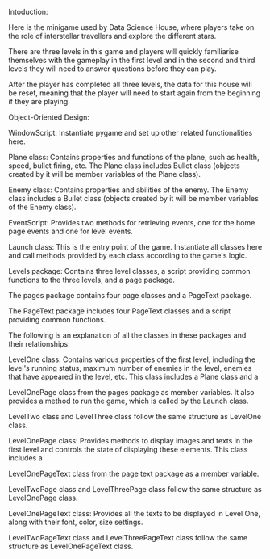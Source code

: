 Intoduction:

Here is the minigame used by Data Science House, where players take on the role of interstellar travellers and explore the different stars.

There are three levels in this game and players will quickly familiarise themselves with the gameplay in the first level and in the second and third levels they will need to answer questions before they can play.

After the player has completed all three levels, the data for this house will be reset, meaning that the player will need to start again from the beginning if they are playing.

Object-Oriented Design:

WindowScript: Instantiate pygame and set up other related functionalities here.

Plane class: Contains properties and functions of the plane, such as health, speed, bullet firing, etc. The Plane class includes Bullet class (objects created by it will be member variables of the Plane class).

Enemy class: Contains properties and abilities of the enemy. The Enemy class includes a Bullet class (objects created by it will be member variables of the Enemy class).

EventScript: Provides two methods for retrieving events, one for the home page events and one for level events.

Launch class: This is the entry point of the game. Instantiate all classes here and call methods provided by each class according to the game's logic.

Levels package: Contains three level classes, a script providing common functions to the three levels, and a page package. 

The pages package contains four page classes and a PageText package. 

The PageText package includes four PageText classes and a script providing common functions. 

The following is an explanation of all the classes in these packages and their relationships:

LevelOne class: Contains various properties of the first level, including the level's running status, maximum number of enemies in the level, enemies that have appeared in the level, etc. This class includes a Plane class and a 

LevelOnePage class from the pages package as member variables. It also provides a method to run the game, which is called by the Launch class.

LevelTwo class and LevelThree class follow the same structure as LevelOne class.

LevelOnePage class: Provides methods to display images and texts in the first level and controls the state of displaying these elements. This class includes a 

LevelOnePageText class from the page text package as a member variable.

LevelTwoPage class and LevelThreePage class follow the same structure as LevelOnePage class.

LevelOnePageText class: Provides all the texts to be displayed in Level One, along with their font, color, size settings.

LevelTwoPageText class and LevelThreePageText class follow the same structure as LevelOnePageText class.











































